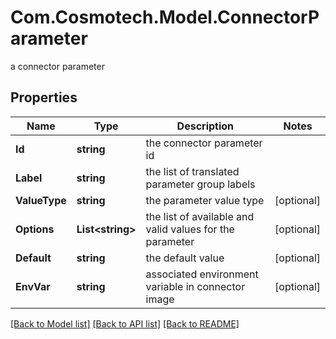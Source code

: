 # Com.Cosmotech.Model.ConnectorParameter
a connector parameter

## Properties

Name | Type | Description | Notes
------------ | ------------- | ------------- | -------------
**Id** | **string** | the connector parameter id | 
**Label** | **string** | the list of translated parameter group labels | 
**ValueType** | **string** | the parameter value type | [optional] 
**Options** | **List&lt;string&gt;** | the list of available and valid values for the parameter | [optional] 
**Default** | **string** | the default value | [optional] 
**EnvVar** | **string** | associated environment variable in connector image | [optional] 

[[Back to Model list]](../README.md#documentation-for-models) [[Back to API list]](../README.md#documentation-for-api-endpoints) [[Back to README]](../README.md)


